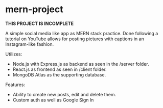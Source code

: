 # mern-project

**THIS PROJECT IS INCOMPLETE**

A simple social media like app as MERN stack practice. Done following a tutorial on YouTube allows for posting pictures with captions in an Instagram-like fashion.

Utilizes:
* Node.js with Express.js as backend as seen in the /server folder.
* React.js as frontend as seen in /client folder.
* MongoDB Atlas as the supporting database.

Features:
* Ability to create new posts, edit and delete them.
* Custom auth as well as Google Sign In

